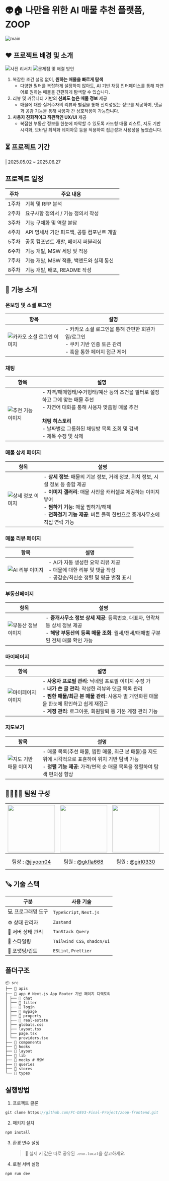 # 👽🏠 나만을 위한 AI 매물 추천 플랫폼, ZOOP
![main](https://github.com/user-attachments/assets/74fe4800-55e2-4487-8dad-421d757a258b)

## ♥️ 프로젝트 배경 및 소개
![사전 리서치](https://github.com/user-attachments/assets/eadb724d-c5d9-4768-bd20-b592ef484747)
![문제점 및 해결 방안](https://github.com/user-attachments/assets/dc1abbf4-3270-4966-967a-a2279d95752d)

1. 복잡한 조건 설정 없이, **원하는 매물을 빠르게 탐색**
    - 다양한 필터를 복잡하게 설정하지 않아도, AI 기반 채팅 인터페이스를 통해 자연어로 원하는 매물을 간편하게 탐색할 수 있습니다.
2. 리뷰 및 커뮤니티 기반의 **신뢰도 높은 매물 정보** 제공
    - 매물에 대한 실거주자의 리뷰와 별점을 통해 신뢰성있는 정보를 제공하며, 댓글과 공감 기능을 통해 사용자 간 상호작용이 가능합니다.
3. **사용자 친화적이고 직관적인 UX/UI** 제공
    - 복잡한 부동산 정보를 한눈에 파악할 수 있도록 카드형 매물 리스트, 지도 기반 시각화, 모바일 최적화 레이아웃 등을 적용하여 접근성과 사용성을 높였습니다.
  
## ⏳ 프로젝트 기간
| 2025.05.02 ~ 2025.06.27

## **프로젝트 일정**
| 주차 | 주요 내용 |
|------|-----------|
| 1주차 | 기획 및 RFP 분석 |
| 2주차 | 요구사항 정의서 / 기능 정의서 작성 |
| 3주차 | 기능 구체화 및 역할 분담 |
| 4주차 | API 명세서 가안 피드백, 공통 컴포넌트 개발 |
| 5주차 | 공통 컴포넌트 개발, 페이지 퍼블리싱 |
| 6주차 | 기능 개발, MSW 세팅 및 적용 |
| 7주차 | 기능 개발, MSW 적용, 백엔드와 실제 통신 |
| 8주차 | 기능 개발, 배포, README 작성 |

## 🔖 기능 소개
### 온보딩 및 소셜 로그인
| 항목 | 설명 |
|------|------|
| ![카카오 소셜 로그인 이미지](https://github.com/user-attachments/assets/66f30491-4769-4072-b76d-f873d185e9df) | - 카카오 소셜 로그인을 통해 간편한 회원가입/로그인<br>- 쿠키 기반 인증 토큰 관리<br>- 훅을 통한 페이지 접근 제어 |

### 채팅
| 항목 | 설명 |
|------|------|
| ![추천 기능 이미지](https://github.com/user-attachments/assets/b06d94a3-f797-41aa-916c-87b634e655ae) | - 지역/매매형태/주거형태/예산 등의 조건을 필터로 설정하고 그에 맞는 매물 추천<br>- 자연어 대화를 통해 사용자 맞춤형 매물 추천<br><br>**채팅 히스토리**<br>- 날짜별로 그룹화된 채팅방 목록 조회 및 검색<br>- 제목 수정 및 삭제 |


### 매물 상세 페이지
| 항목 | 설명 |
|------|------|
| ![상세 정보 이미지](https://github.com/user-attachments/assets/acabc02e-185e-4601-96df-022ac58b9f71) | - **상세 정보**: 매물의 기본 정보, 거래 정보, 위치 정보, 시설 정보 등 종합 제공<br>- **이미지 갤러리**: 매물 사진을 캐러셀로 제공하는 이미지 뷰어<br>- **찜하기 기능**: 매물 찜하기/해제<br>- **전화걸기 기능 제공**: 버튼 클릭 한번으로 중개사무소에 직접 연락 가능 |


### 매물 리뷰 페이지
| 항목 | 설명 |
|------|------|
| ![AI 리뷰 이미지](https://github.com/user-attachments/assets/743d1375-0956-4ab9-9181-0f20a3b7a750) | - AI가 자동 생성한 요약 리뷰 제공<br>- 매물에 대한 리뷰 및 댓글 작성<br>- 공감순/최신순 정렬 및 평균 별점 표시 |


### 부동산페이지
| 항목 | 설명 |
|------|------|
| ![부동산 정보 이미지](https://github.com/user-attachments/assets/cb20430f-e5ee-4d9d-9830-a46716ead9bc) | - **중개사무소 정보 상세 제공**: 등록번호, 대표자, 연락처 등 상세 정보 제공<br>- **해당 부동산의 등록 매물 조회**: 월세/전세/매매별 구분된 전체 매물 확인 가능 |


### 마이페이지
| 항목 | 설명 |
|------|------|
| ![마이페이지 이미지](https://github.com/user-attachments/assets/668fcb36-5c28-400e-93ef-9b69dbac3081) | - **사용자 프로필 관리**: 닉네임  프로필 이미지 수정 가<br>- **내가 쓴 글 관리**: 작성한 리뷰와 댓글 목록 관리<br>- **찜한 매물/최근 본 매물 관리**: 사용자 별 개인화된 매물을 한눈에 확인하고 쉽게 재접근<br>- **계정 관리**: 로그아웃, 회원탈퇴 등 기본 계정 관리 기능 |


### 지도보기
| 항목 | 설명 |
|------|------|
| ![지도 기반 매물 이미지](https://github.com/user-attachments/assets/832b4523-801e-47ad-a434-b92877858c99) | - 매물 목록(추천 매물, 찜한 매물, 최근 본 매물)을 지도 위에 시각적으로 표횬하여 위치 기반 탐색 가능<br>- **정렬 기능 제공**: 가격/면적 순 매물 목록을 정렬하여 탐색 편의성 향상 |


  
## 👨‍👩‍👧‍👦 팀원 구성
|<img src="https://avatars.githubusercontent.com/u/94222592?v=4,jiyoon04,,https://github.com/jiyoon04" width="150" height="150"/>|<img src="https://avatars.githubusercontent.com/u/81246338?v=4,gkfla668,임하림,https://github.com/gkfla668" width="150" height="150"/>|<img src="https://avatars.githubusercontent.com/u/150775699?v=4,girl0330,,https://github.com/girl0330" width="150" height="150"/>|<img src="https://avatars.githubusercontent.com/u/173143133?v=4,Jang-eunhye,,https://github.com/Jang-eunhye" width="150" height="150"/>
|:-:|:-:|:-:|:-:
|팀장 : [@jiyoon04](https://github.com/jiyoon04)|팀원 : [@gkfla668](https://github.com/gkfla668)|팀원 : [@girl0330](https://github.com/girl0330)|팀원 : [@Jang-eunhye](https://github.com/Jang-eunhye)


## 🪚 기술 스택
| 구분             | 사용 기술                         |
|------------------|-----------------------------------|
| 💻 프로그래밍 도구 | `TypeScript`, `Next.js`           |
| ⚙️ 상태 관리자     | `Zustand`                          |
| 🔄 서버 상태 관리  | `TanStack Query`                  |
| 🎨 스타일링       | `Tailwind CSS`, `shadcn/ui`       |
| 🧹 포맷팅/린트     | `ESLint`, `Prettier`              |

## 폴더구조

```tsx
📦 src
├── 📁 apis 
├── 📁 app # Next.js App Router 기반 페이지 디렉토리
│ ├── 📁 chat
│ ├── 📁 filter
│ ├── 📁 login
│ ├── 📁 mypage
│ ├── 📁 property
│ ├── 📁 real-estate
│ ├── globals.css
│ ├── layout.tsx 
│ ├── page.tsx 
│ └── providers.tsx
├── 📁 components 
├── 📁 hooks 
├── 📁 layout 
├── 📁 lib 
├── 📁 mocks # MSW
├── 📁 queries 
├── 📁 stores 
└── 📁 types
```


## 실행방법

1. 프로젝트 클론

```jsx
git clone https://github.com/FC-DEV3-Final-Project/zoop-frontend.git
```

2. 패키지 설치

```jsx
npm install
```

3. 환경 변수 설정
    
    > 🔐 실제 키 값은 따로 공유된 `.env.local`을 참고하세요.
    > 

4. 로컬 서버 실행

```jsx
npm run dev
```
